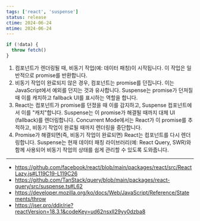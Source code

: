 ```yaml
---
tags: ['react', 'suspense']
status: release
ctime: 2024-06-24
mtime: 2024-06-24
---
```


```ts
if (!data) {
  throw fetch()
}
```

1. 컴포넌트가 렌더링될 때, 비동기 작업(예: 데이터 패칭)이 시작됩니다. 이 작업은 일반적으로 promise를 반환합니다.
2. 비동기 작업이 완료되지 않은 경우, 컴포넌트는 promise를 던집니다. 이는 JavaScript에서 예외를 던지는 것과 유사합니다. Suspense는 promise가 던져질 때 이를 캐치하고 fallback UI를 표시하는 역할을 합니다.
3. React는 컴포넌트가 promise를 던졌을 때 이를 감지하고, Suspense 컴포넌트에서 이를 "캐치"합니다. Suspense는 이 promise가 해결될 때까지 대체 UI (fallback)를 렌더링합니다. Concurrent Mode에서는 React가 이 promise를 추적하고, 비동기 작업이 완료될 때까지 렌더링을 중단합니다.
4. Promise가 해결되면(즉, 비동기 작업이 완료되면) React는 컴포넌트를 다시 렌더링합니다. Suspense는 현재 데이터 패칭 라이브러리(예: React Query, SWR)와 함께 사용되어 비동기 작업의 상태를 쉽게 관리할 수 있도록 도와줍니다.

---

- https://github.com/facebook/react/blob/main/packages/react/src/ReactLazy.js#L119C19-L119C26
- https://github.com/TanStack/query/blob/main/packages/react-query/src/suspense.ts#L62
- https://developer.mozilla.org/ko/docs/Web/JavaScript/Reference/Statements/throw
- https://jser.pro/ddir/rie?reactVersion=18.3.1&codeKey=ud62nsxll29yy0dzba8
